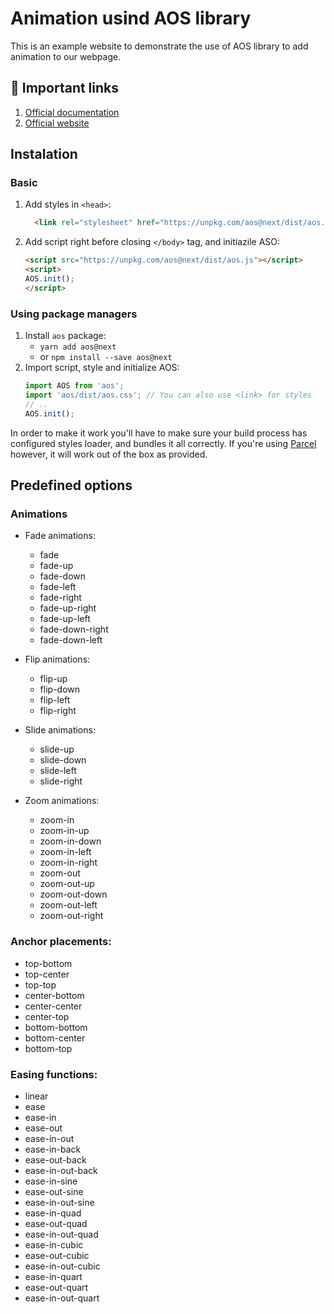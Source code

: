 # Animation usind AOS library

This is an example website to demonstrate the use of AOS library to add animation to our webpage.

## 📡 Important links
1. [Official documentation](https://github.com/michalsnik/aos)
2. [Official website](https://michalsnik.github.io/aos/)

## Instalation

### Basic
1. Add styles in `<head>`:
    ```HTML
      <link rel="stylesheet" href="https://unpkg.com/aos@next/dist/aos.css" />
    ```
2. Add script right before closing `</body>` tag, and initiazile ASO:
    ```HTML
    <script src="https://unpkg.com/aos@next/dist/aos.js"></script>
    <script>
    AOS.init();
    </script>
    ```
### Using package managers
1. Install `aos` package:
    - `yarn add aos@next`
    - or `npm install --save aos@next`
2. Import script, style and initialize AOS:
    ```javascript
    import AOS from 'aos';
    import 'aos/dist/aos.css'; // You can also use <link> for styles
    // ..
    AOS.init();
    ```
In order to make it work you'll have to make sure your build process has configured styles loader, and bundles it all correctly. If you're using [Parcel](https://parceljs.org/) however, it will work out of the box as provided.

## Predefined options

### Animations

  * Fade animations:
    * fade
    * fade-up
    * fade-down
    * fade-left
    * fade-right
    * fade-up-right
    * fade-up-left
    * fade-down-right
    * fade-down-left

  * Flip animations:
    * flip-up
    * flip-down
    * flip-left
    * flip-right

  * Slide animations:
    * slide-up
    * slide-down
    * slide-left
    * slide-right

  * Zoom animations:
    * zoom-in
    * zoom-in-up
    * zoom-in-down
    * zoom-in-left
    * zoom-in-right
    * zoom-out
    * zoom-out-up
    * zoom-out-down
    * zoom-out-left
    * zoom-out-right

### Anchor placements:

  * top-bottom
  * top-center
  * top-top
  * center-bottom
  * center-center
  * center-top
  * bottom-bottom
  * bottom-center
  * bottom-top

### Easing functions:

  * linear
  * ease
  * ease-in
  * ease-out
  * ease-in-out
  * ease-in-back
  * ease-out-back
  * ease-in-out-back
  * ease-in-sine
  * ease-out-sine
  * ease-in-out-sine
  * ease-in-quad
  * ease-out-quad
  * ease-in-out-quad
  * ease-in-cubic
  * ease-out-cubic
  * ease-in-out-cubic
  * ease-in-quart
  * ease-out-quart
  * ease-in-out-quart